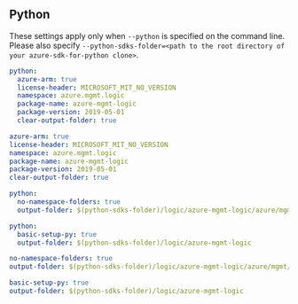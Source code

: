 ## Python

These settings apply only when `--python` is specified on the command line.
Please also specify `--python-sdks-folder=<path to the root directory of your azure-sdk-for-python clone>`.

```yaml $(python) && !$(track2)
python:
  azure-arm: true
  license-header: MICROSOFT_MIT_NO_VERSION
  namespace: azure.mgmt.logic
  package-name: azure-mgmt-logic
  package-version: 2019-05-01
  clear-output-folder: true
```
```yaml $(python) && $(track2)
azure-arm: true
license-header: MICROSOFT_MIT_NO_VERSION
namespace: azure.mgmt.logic
package-name: azure-mgmt-logic
package-version: 2019-05-01
clear-output-folder: true
```

``` yaml $(python) && $(python-mode) == 'update' && !$(track2)
python:
  no-namespace-folders: true
  output-folder: $(python-sdks-folder)/logic/azure-mgmt-logic/azure/mgmt/logic
```
``` yaml $(python) && $(python-mode) == 'create' && !$(track2)
python:
  basic-setup-py: true
  output-folder: $(python-sdks-folder)/logic/azure-mgmt-logic
```
``` yaml $(python) && $(python-mode) == 'update' && $(track2)
no-namespace-folders: true
output-folder: $(python-sdks-folder)/logic/azure-mgmt-logic/azure/mgmt/logic
```
``` yaml $(python) && $(python-mode) == 'create' && $(track2)
basic-setup-py: true
output-folder: $(python-sdks-folder)/logic/azure-mgmt-logic
```